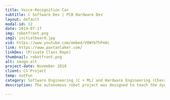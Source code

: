 ```yaml
---
title: Voice-Recognition Car
subtitle: C Software Dev | PCB Hardware Dev
layout: default
modal-id: 12
date: 2014-07-17
img: robotfront.png
img2: initialboard.jpg
vid: https://www.youtube.com/embed/V0WYbThP48c
link: https://www.paxtanlaker.com/
linkDes: (Private Class Repo)
thumbnail: robotfront.png
alt: image-alt
project-date: November 2018
client: CS Project
temp: notFun
category: Software Engineering (C + ML) and Hardware Engineering (Chassis Circuit)
description: The autonomous robot project was designed to teach the dynamic of combined software and hardware design. The chassis mic circuit was made completely from scratch from basic components - no arduino modules. The code was written in C and uses K means to determine speech commands in real time. The speech commands are fed to the car, which is then combined with PCA closed loop auto straightening algorithms to drive the car in the desired direction. 

---
```

